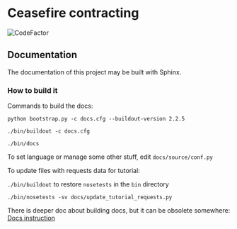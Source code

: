 # Ceasefire contracting

![CodeFactor](https://www.codefactor.io/repository/github/openprocurement/openprocurement.contracting.ceasefire/badge)

## Documentation

The documentation of this project may be built with Sphinx.

### How to build it

Commands to build the docs:

`python bootstrap.py -c docs.cfg --buildout-version 2.2.5`

`./bin/buildout -c docs.cfg`

`./bin/docs`

To set language or manage some other stuff, edit `docs/source/conf.py`

To update files with requests data for tutorial:

`./bin/buildout` to restore `nosetests` in the `bin` directory

`./bin/nosetests -sv docs/update_tutorial_requests.py`

There is deeper doc about building docs, but it can be obsolete somewhere:
[Docs instruction](https://tinyurl.com/yahvn2p7)

